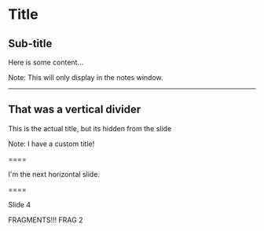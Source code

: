 
# Title
## Sub-title

Here is some content...

Note:
This will only display in the notes window.

-----

## That was a vertical divider

This is the actual title, but its hidden from the slide <!-- .element: class="menu-title" style="display: none"-->

Note:
I have a custom title!

====

I'm the next horizontal slide.
 <!-- .element: class="stretch" -->

====

Slide 4

FRAGMENTS!!! <!-- .element: class="fragment" data-fragment-index="1" -->
FRAG 2 <!-- .element: class="fragment" data-fragment-index="2" -->
